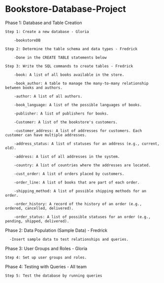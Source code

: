 # Bookstore-Database-Project
Phase 1: Database and Table Creation

    Step 1: Create a new database - Gloria
    
        -bookstoreDB
    
    Step 2: Determine the table schema and data types - Fredrick
    
        -Done in the CREATE TABLE statements below
  
    Step 3: Write the SQL commands to create tables - Fredrick
    
        -book: A list of all books available in the store.
        
        -book_author: A table to manage the many-to-many relationship between books and authors.
        
        -author: A list of all authors.
        
        -book_language: A list of the possible languages of books.
        
        -publisher: A list of publishers for books.
        
        -Customer: A list of the bookstore's customers.
        
        -customer_address: A list of addresses for customers. Each customer can have multiple addresses.
        
        -address_status: A list of statuses for an address (e.g., current, old).
        
        -address: A list of all addresses in the system.
        
        -country: A list of countries where the addresses are located.
        
        -cust_order: A list of orders placed by customers.
        
        -order_line: A list of books that are part of each order.
        
        -shipping_method: A list of possible shipping methods for an order.
        
        -order_history: A record of the history of an order (e.g., ordered, cancelled, delivered).
        
        -order_status: A list of possible statuses for an order (e.g., pending, shipped, delivered). 

Phase 2: Data Population (Sample Data) - Fredrick

      -Insert sample data to test relationships and queries.

Phase 3: User Groups and Roles - Gloria

    Step 4: Set up user groups and roles.

Phase 4: Testing with Queries - All team

    Step 5: Test the database by running queries
